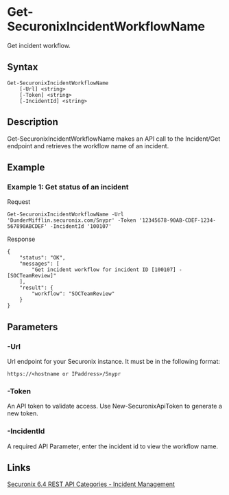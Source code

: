 # Get-SecuronixIncidentWorkflowName
Get incident workflow.

## Syntax
```
Get-SecuronixIncidentWorkflowName
    [-Url] <string>
    [-Token] <string>
    [-IncidentId] <string>
```

## Description
Get-SecuronixIncidentWorkflowName makes an API call to the Incident/Get endpoint and retrieves the workflow name of an incident.

## Example

### Example 1: Get status of an incident
Request
```
Get-SecuronixIncidentWorkflowName -Url 'DunderMifflin.securonix.com/Snypr' -Token '12345678-90AB-CDEF-1234-567890ABCDEF' -IncidentId '100107'
```

Response
```
{
    "status": "OK",
    "messages": [
        "Get incident workflow for incident ID [100107] - [SOCTeamReview]"
    ],
    "result": {
        "workflow": "SOCTeamReview"
    }
}
```

## Parameters

### -Url
Url endpoint for your Securonix instance.
It must be in the following format:
```
https://<hostname or IPaddress>/Snypr
```
### -Token
An API token to validate access. Use New-SecuronixApiToken to generate a new token.

### -IncidentId
A required API Parameter, enter the incident id to view the workflow name.

## Links
[Securonix 6.4 REST API Categories - Incident Management](https://documentation.securonix.com/onlinedoc/Content/6.4%20Cloud/Content/SNYPR%206.4/6.4%20Guides/Web%20Services/6.4_REST%20API%20Categories.htm#IncidentManagement)